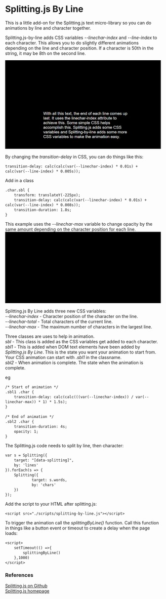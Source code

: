 # Splitting.js By Line
This is a little add-on for the Splitting.js text micro-library so you can do animations by line and character together.

Splitting.js-by-line adds CSS variables *--linechar-index* and *--line-index* to each character. This allows you to do slightly different animations depending on the line and character position.
If a character is 50th in the string, it may be 8th on the second line.

![Splitting by line](https://github.com/chrisjwaddell/splitting.js-by-line/blob/main/splitting.js-by-line.gif)

By changing the *transition-delay* in CSS, you can do things like this:
```
transition-delay: calc(calc(var(--linechar-index) * 0.01s) + calc(var(--line-index) * 0.005s));
```

Add in a class
```
.char.sbl {
    transform: translateY(-225px);
    transition-delay: calc(calc(var(--linechar-index) * 0.01s) + calc(var(--line-index) * 0.008s));
    transition-duration: 1.8s;
}
```


This example uses the *--linechar-max* variable to change opacity by the same amount depending on the character position for each line.
![Splitting by line](https://github.com/chrisjwaddell/splitting.js-by-line/blob/main/splitting.js-by-line-max.gif)


Splitting.js By Line adds three new CSS variables:\
*--linechar-index* - Character position of the character on the line.\
*--linechar-total*  - Total characters of the current line.\
*--linechar-max* - The maximum number of characters in the largest line.

Three classes are uses to help in animation.\
*sbl* - This class is added as the CSS variables get added to each character.\
*sbl1* - This is added when DOM text elements have been added by *Splitting.js By Line*. This is the state you want your animation to start from. Your CSS animation can start with *.sbl1* in the classname.\
*sbl2* - When animation is complete. The state when the animation is complete.

eg
```
/* Start of animation */
.sbl1 .char {
    transition-delay: calc(calc(((var(--linechar-index)) / var(--linechar-max)) * 1) * 1.5s);
}

/* End of animation */
.sbl2 .char {
    transition-duration: 4s;
    opacity: 1;
}
```

The Splitting.js code needs to split by line, then character:
```
var s = Splitting({
	target: "[data-splitting]",
    by: 'lines'
}).forEach(s => {
	Splitting({
        	target: s.words,
            by: 'chars'
	})
});
```


Add the script to your HTML after splitting.js:
```
<script src="./scripts/splitting-by-line.js"></script>
```


To trigger the animation call the *splittingByLine()* function. Call this function in things like a button event or timeout to create a delay when the page loads:
```
<script>
    setTimeout(() =>{
        splittingByLine()
    },1000)
</script>
```



### References
[Splitting.js on Github](https://github.com/shshaw/Splitting)\
[Splitting.js homepage](https://splitting.js.org/guide.html)




